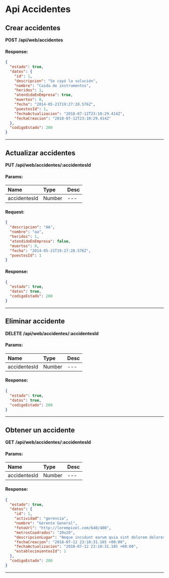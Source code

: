 # Api Accidentes

## Crear accidentes

__POST__ __/api/web/accidentes__


#### Response:

```json
{
  "estado": true,
  "datos": {
    "id": 1,
    "descripcion": "Se cayó la solución",
    "nombre": "Caída de instrumentos",
    "heridos": 1,
    "atendidoEnEmpresa": true,
    "muertos": 0,
    "fecha": "2014-05-21T19:27:28.576Z",
    "puestosId": 1,
    "fechaActualizacion": "2018-07-12T23:10:29.414Z",
    "fechaCreacion": "2018-07-12T23:10:29.414Z"
  },
  "codigoEstado": 200
}
```


___



## Actualizar accidentes

__PUT__ __/api/web/accidentes/:accidentesId__


#### Params:
| Name       | Type    | Desc |
| :--------- | :------ | :-------|
| accidentesId | Number |   ---   |
	

#### Request:

```json
{
  "descripcion": "AA",
  "nombre": "aa",
  "heridos": 1,
  "atendidoEnEmpresa": false,
  "muertos": 0,
  "fecha": "2014-05-21T19:27:28.576Z",
  "puestosId": 1
}
```

#### Response:

```json
{
  "estado": true,
  "datos": true,
  "codigoEstado": 200
}
```


___



## Eliminar accidente

__DELETE__ __/api/web/accidentes/:accidentesId__


#### Params:
| Name       | Type    | Desc |
| :--------- | :------ | :-------|
| accidentesId | Number |   ---   |
	

#### Response:

```json
{
  "estado": true,
  "datos": true,
  "codigoEstado": 200
}
```


___



## Obtener un accidente

__GET__ __/api/web/accidentes/:accidentesId__


#### Params:
| Name       | Type    | Desc |
| :--------- | :------ | :-------|
| accidentesId | Number |   ---   |
	

#### Response:

```json
{
  "estado": true,
  "datos": {
    "id": 1,
    "actividad": "gerencia",
    "nombre": "Gerente General",
    "fotoUrl": "http://lorempixel.com/640/480",
    "metrosCuadrados": "20x20",
    "descripcionLugar": "Neque incidunt earum quia sint dolorem dolores ut amet.",
    "fechaCreacion": "2018-07-12 23:10:31.185 +00:00",
    "fechaActualizacion": "2018-07-12 23:10:31.185 +00:00",
    "establecimientosId": 1
  },
  "codigoEstado": 200
}
```


___



